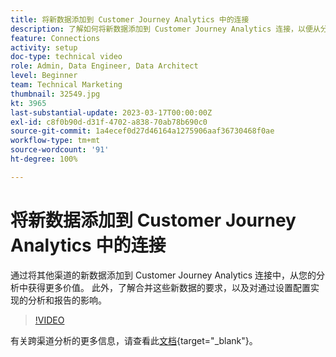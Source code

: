 ```yaml
---
title: 将新数据添加到 Customer Journey Analytics 中的连接
description: 了解如何将新数据添加到 Customer Journey Analytics 连接，以便从分析中获得更多价值。
feature: Connections
activity: setup
doc-type: technical video
role: Admin, Data Engineer, Data Architect
level: Beginner
team: Technical Marketing
thumbnail: 32549.jpg
kt: 3965
last-substantial-update: 2023-03-17T00:00:00Z
exl-id: c8f0b90d-d31f-4702-a838-70ab78b690c0
source-git-commit: 1a4ecef0d27d46164a1275906aaf36730468f0ae
workflow-type: tm+mt
source-wordcount: '91'
ht-degree: 100%

---
```


# 将新数据添加到 Customer Journey Analytics 中的连接

通过将其他渠道的新数据添加到 Customer Journey Analytics 连接中，从您的分析中获得更多价值。 此外，了解合并这些新数据的要求，以及对通过设置配置实现的分析和报告的影响。

>[!VIDEO](https://video.tv.adobe.com/v/32549/?learn=on&quality=12&learn=on)

有关跨渠道分析的更多信息，请查看此[文档](https://experienceleague.adobe.com/docs/analytics-platform/using/cca/overview.html?lang=zh-Hans){target="_blank"}。
